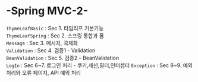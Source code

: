 # -Spring MVC-2-
`ThymeLeafBasic` : Sec 1. 타임리프 기본기능 <br>
`ThymeLeafSpring` : Sec 2.  스프링 통합과 폼 <br>
`Message` : Sec 3. 메시지, 국제화 <br>
`Validation` : Sec 4. 검증1 - Validation <br>
`BeanValidation` : Sec 5. 검증2 - BeanValidation <br>
`LogIn` : Sec 6~7. 로그인 처리 - 쿠키,세션,필터,인터셉터 
`Exception` : Sec 8~9. 예외 처리와 오류 페이지, API 예외 처리 
